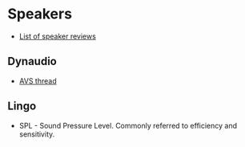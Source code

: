# Speakers

* [List of speaker reviews](https://www.stereophile.com/category/stand-loudspeaker-reviews)

## Dynaudio

* [AVS thread](http://www.avsforum.com/forum/89-speakers/686371-dynaudio-owner-s-thread-1260.html)

## Lingo

* SPL - Sound Pressure Level. Commonly referred to efficiency and sensitivity.

